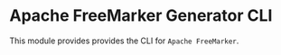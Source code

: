 Apache FreeMarker Generator CLI
=============================================================================

This module provides provides the CLI for `Apache FreeMarker`.